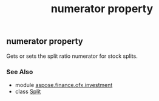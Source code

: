 ﻿---
title: numerator property
second_title: Aspose.Finance for Python via .NET API References
description: 
type: docs
weight: 90
url: /python-net/aspose.finance.ofx.investment/split/numerator/
is_root: false
---

## numerator property


Gets or sets the split ratio numerator for stock splits.

### See Also
* module [aspose.finance.ofx.investment](../../)
* class [Split](/finance/python-net/aspose.finance.ofx.investment/split)
